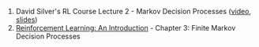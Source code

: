 1. David Silver's RL Course Lecture 2 - Markov Decision Processes ([video](https://www.youtube.com/watch?v=lfHX2hHRMVQ), [slides](https://davidstarsilver.wordpress.com/wp-content/uploads/2025/04/lecture-2-mdp.pdf))
2. [Reinforcement Learning: An Introduction](http://incompleteideas.net/book/RLbook2018.pdf) - Chapter 3: Finite Markov Decision Processes